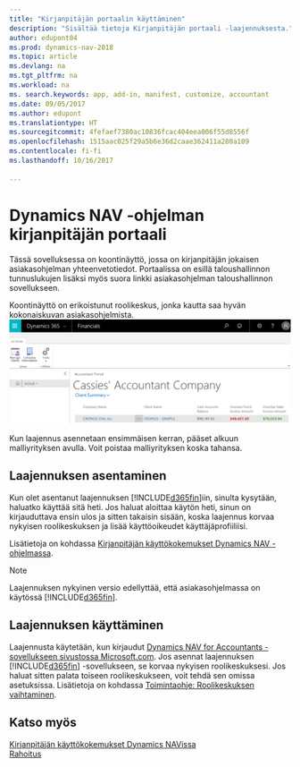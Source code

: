 ```yaml
---
title: "Kirjanpitäjän portaalin käyttäminen"
description: "Sisältää tietoja Kirjanpitäjän portaali -laajennuksesta."
author: edupont04
ms.prod: dynamics-nav-2018
ms.topic: article
ms.devlang: na
ms.tgt_pltfrm: na
ms.workload: na
ms. search.keywords: app, add-in, manifest, customize, accountant
ms.date: 09/05/2017
ms.author: edupont
ms.translationtype: HT
ms.sourcegitcommit: 4fefaef7380ac10836fcac404eea006f55d8556f
ms.openlocfilehash: 1515aac025f29a5b6e36d2caae362411a280a109
ms.contentlocale: fi-fi
ms.lasthandoff: 10/16/2017

---
```

# <a name="accountant-portal-for-dynamics-nav"></a>Dynamics NAV -ohjelman kirjanpitäjän portaali
Tässä sovelluksessa on koontinäyttö, jossa on kirjanpitäjän jokaisen asiakasohjelman yhteenvetotiedot. Portaalissa on esillä taloushallinnon tunnuslukujen lisäksi myös suora linkki asiakasohjelman taloushallinnon sovellukseen.  

Koontinäyttö on erikoistunut roolikeskus, jonka kautta saa hyvän kokonaiskuvan asiakasohjelmista.  
[![Kirjanpitäjän portaali](./media/ui-extensions-accportal/accountant-portal.png)](https://go.microsoft.com/fwlink/?linkid=851257)

Kun laajennus asennetaan ensimmäisen kerran, pääset alkuun malliyrityksen avulla. Voit poistaa malliyrityksen koska tahansa.  

## <a name="installing-the-extension"></a>Laajennuksen asentaminen
Kun olet asentanut laajennuksen [!INCLUDE[d365fin](includes/d365fin_md.md)]iin, sinulta kysytään, haluatko käyttää sitä heti. Jos haluat aloittaa käytön heti, sinun on kirjauduttava ensin ulos ja sitten takaisin sisään, koska laajennus korvaa nykyisen roolikeskuksen ja lisää käyttöoikeudet käyttäjäprofiiliisi.  

Lisätietoja on kohdassa [Kirjanpitäjän käyttökokemukset Dynamics NAV -ohjelmassa](finance-accounting.md).  

> [!NOTE]  
>  Laajennuksen nykyinen versio edellyttää, että asiakasohjelmassa on käytössä [!INCLUDE[d365fin](includes/d365fin_md.md)].  

## <a name="using-the-extension"></a>Laajennuksen käyttäminen
Laajennusta käytetään, kun kirjaudut [Dynamics NAV for Accountants -sovellukseen sivustossa Microsoft.com](https://www.microsoft.com/en-us/dynamics365/financial-insights-for-accountants). Jos asennat laajennuksen [!INCLUDE[d365fin](includes/d365fin_md.md)] -sovellukseen, se korvaa nykyisen roolikeskuksesi. Jos haluat sitten palata toiseen roolikeskukseen, voit tehdä sen omissa asetuksissa. Lisätietoja on kohdassa [Toimintaohje: Roolikeskuksen vaihtaminen](change-role.md).  

## <a name="see-also"></a>Katso myös
[Kirjanpitäjän käyttökokemukset Dynamics NAVissa](finance-accounting.md)  
[Rahoitus](finance.md)  

